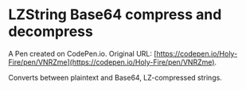 # LZString Base64 compress and decompress

A Pen created on CodePen.io. Original URL: [https://codepen.io/Holy-Fire/pen/VNRZme](https://codepen.io/Holy-Fire/pen/VNRZme).

Converts between plaintext and Base64, LZ-compressed strings.